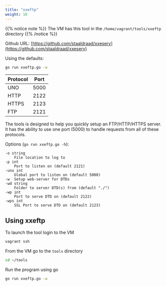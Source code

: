 ```yaml
---
title: "xxeftp"
weight: 10
---
```


{{% notice note %}}
The VM has this tool in the `/home/vagrant/tools/xxeftp` directory
{{% /notice %}}

Github URL: [https://github.com/staaldraad/xxeserv](https://github.com/staaldraad/xxeserv)

Using the defaults:

```bash
go run xxeftp.go -w
```

| Protocol | Port |
|----------|------|
| UNO | 5000 |
| HTTP | 2122 |
| HTTPS | 2123 |
| FTP | 2121 |

The tools is designed to help you quickly setup an FTP/HTTP/HTTPS server. It has the ability to use one port (5000) to handle requests from all of these protocols.

Options (`go run xxeftp.go -h`):

```plaintext
-o string
    File location to log to
-p int
    Port to listen on (default 2121)
-uno int
    Global port to listen on (default 5000)
-w	Setup web-server for DTDs
-wd string
    Folder to server DTD(s) from (default "./")
-wp int
    Port to serve DTD on (default 2122)
-wps int
    SSL Port to serve DTD on (default 2123)
```

## Using xxeftp

To launch the tool login to the VM

```bash
vagrant ssh
```

From the VM go to the `tools` directory

```bash
cd ~/tools
```

Run the program using go

```bash
go run xxeftp.go -w
```
